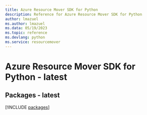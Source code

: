 ```yaml
---
title: Azure Resource Mover SDK for Python
description: Reference for Azure Resource Mover SDK for Python
author: lmazuel
ms.author: lmazuel
ms.data: 05/19/2023
ms.topic: reference
ms.devlang: python
ms.service: resourcemover
---
```

# Azure Resource Mover SDK for Python - latest
## Packages - latest
[!INCLUDE [packages](resource-mover-index.md)]